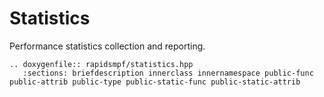 # Statistics

Performance statistics collection and reporting.

```{eval-rst}
.. doxygenfile:: rapidsmpf/statistics.hpp
   :sections: briefdescription innerclass innernamespace public-func public-attrib public-type public-static-func public-static-attrib
```
